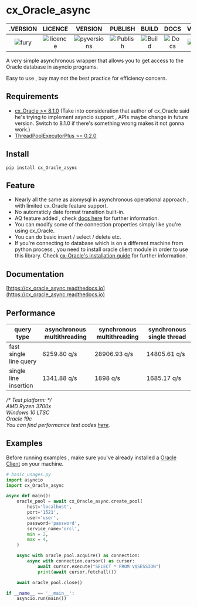 # cx_Oracle_async

.VERSION | LICENCE | VERSION | PUBLISH | BUILD | DOCS | VISITORS
:-------------------------:|:-------------------------:|:-------------------------:|:-------------------------:|:-------------------------:|:-------------------------:|:-------------------------:
![fury](https://img.shields.io/pypi/v/cx-Oracle-async.svg) | ![licence](https://img.shields.io/github/license/GoodManWEN/cx_Oracle_async) | ![pyversions](https://img.shields.io/pypi/pyversions/cx-Oracle-async.svg) | ![Publish](https://github.com/GoodManWEN/cx_Oracle_async/workflows/Publish/badge.svg) | ![Build](https://github.com/GoodManWEN/cx_Oracle_async/workflows/Build/badge.svg) | ![Docs](https://readthedocs.org/projects/cx-oracle-async/badge/?version=latest) | ![Visitors](https://visitor-badge.glitch.me/badge?page_id=goodmanwen.cx_Oracle_async&style=flat-square&color=0088cc)

A very simple asynchronous wrapper that allows you to get access to the Oracle database in asyncio programs. 

Easy to use , buy may not the best practice for efficiency concern.

## Requirements
- [cx_Oracle >= 8.1.0](https://github.com/oracle/python-cx_Oracle) (Take into consideration that author of cx_Oracle said he's trying to implement asyncio support , APIs maybe change in future version. Switch to 8.1.0 if there's something wrong makes it not gonna work.)
- [ThreadPoolExecutorPlus >= 0.2.0](https://github.com/GoodManWEN/ThreadPoolExecutorPlus)

## Install

    pip install cx_Oracle_async

## Feature
- Nearly all the same as aiomysql in asynchronous operational approach , with limited cx_Oracle feature support.
- No automaticly date format transition built-in.
- AQ feature added , check [docs here](https://cx_oracle_async.readthedocs.io/en/latest/user_guide/advancedfeatures.html#oracle-advanced-queuing-aq) for further information.
- You can modify some of the connection properties simply like you're using cx_Oracle. 
- You can do basic insert / select / delete etc.
- If you're connecting to database which is on a different machine from python process , you need to install oracle client module in order to use this library. Check [cx-Oracle's installation guide](https://cx-oracle.readthedocs.io/en/latest/user_guide/installation.html) for further information.

## Documentation

[https://cx_oracle_async.readthedocs.io](https://cx_oracle_async.readthedocs.io)

## Performance
query type | asynchronous multithreading | synchronous multithreading | synchronous single thread
-|-|-|-
fast single line query | 6259.80 q/s | 28906.93 q/s | 14805.61 q/s
single line insertion | 1341.88 q/s | 1898 q/s | 1685.17 q/s

*/\* Test platform: \*/*<br>
*AMD Ryzen 3700x*<br>
*Windows 10 LTSC*<br>
*Oracle 19c*<br>
*You can find performance test codes [here](https://github.com/GoodManWEN/cx_Oracle_async/blob/main/misc).* 

## Examples
Before running examples , make sure you've already installed a [Oracle Client](https://cx-oracle-async.readthedocs.io/en/latest/user_guide/quickstart.html#install-oracle-client) on your machine.
```Python
# basic_usages.py
import asyncio
import cx_Oracle_async

async def main():
    oracle_pool = await cx_Oracle_async.create_pool(
        host='localhost', 
        port='1521',
        user='user', 
        password='password',
        service_name='orcl', 
        min = 2,
        max = 4,
    )

    async with oracle_pool.acquire() as connection:
        async with connection.cursor() as cursor:
            await cursor.execute("SELECT * FROM V$SESSION")
            print(await cursor.fetchall())

    await oracle_pool.close()

if __name__ == '__main__':
    asyncio.run(main())
```

